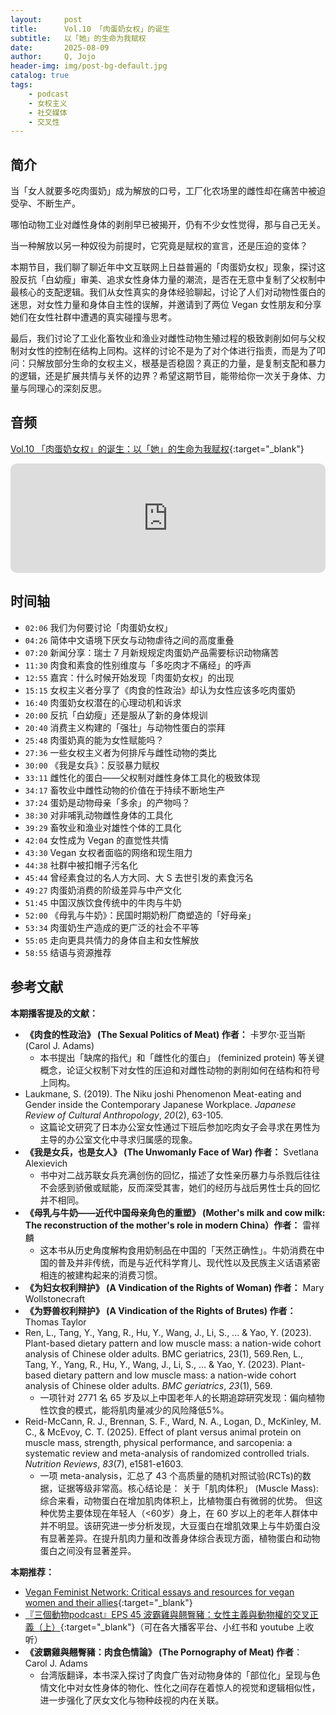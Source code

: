 ```yaml
---
layout:     post
title:      Vol.10 「肉蛋奶女权」的诞生
subtitle:   以「她」的生命为我赋权 
date:       2025-08-09
author:     Q, Jojo
header-img: img/post-bg-default.jpg
catalog: true
tags:
    - podcast
    - 女权主义
    - 社交媒体
    - 交叉性
---
```


## 简介

当「女人就要多吃肉蛋奶」成为解放的口号，工厂化农场里的雌性却在痛苦中被迫受孕、不断生产。

哪怕动物工业对雌性身体的剥削早已被揭开，仍有不少女性觉得，那与自己无关。

当一种解放以另一种奴役为前提时，它究竟是赋权的宣言，还是压迫的变体？

本期节目，我们聊了聊近年中文互联网上日益普遍的「肉蛋奶女权」现象，探讨这股反抗「白幼瘦」审美、追求女性身体力量的潮流，是否在无意中复制了父权制中最核心的支配逻辑。我们从女性真实的身体经验聊起，讨论了人们对动物性蛋白的迷思，对女性力量和身体自主性的误解，并邀请到了两位 Vegan 女性朋友和分享她们在女性社群中遭遇的真实碰撞与思考。

最后，我们讨论了工业化畜牧业和渔业对雌性动物生殖过程的极致剥削如何与父权制对女性的控制在结构上同构。这样的讨论不是为了对个体进行指责，而是为了叩问：只解放部分生命的女权主义，根基是否稳固？真正的力量，是复制支配和暴力的逻辑，还是扩展共情与关怀的边界？希望这期节目，能带给你一次关于身体、力量与同理心的深刻反思。

## 音频

[Vol.10 「肉蛋奶女权」的诞生：以「她」的生命为我赋权](https://www.xiaoyuzhoufm.com/episode/6897550b20a2906a4db4f00c){:target="_blank"}

<iframe allow="autoplay *; encrypted-media *; fullscreen *; clipboard-write" frameborder="0" height="175" style="width:100%;max-width:660px;overflow:hidden;border-radius:10px;" sandbox="allow-forms allow-popups allow-same-origin allow-scripts allow-storage-access-by-user-activation allow-top-navigation-by-user-activation" src="https://embed.podcasts.apple.com/cn/podcast/vol-10-%E8%82%89%E8%9B%8B%E5%A5%B6%E5%A5%B3%E6%9D%83-%E7%9A%84%E8%AF%9E%E7%94%9F-%E4%BB%A5-%E5%A5%B9-%E7%9A%84%E7%94%9F%E5%91%BD%E4%B8%BA%E6%88%91%E8%B5%8B%E6%9D%83/id1794418651?i=1000721299539"></iframe>

## 时间轴 

* `02:06` 我们为何要讨论「肉蛋奶女权」
* `04:26` 简体中文语境下厌女与动物虐待之间的高度重叠
* `07:20` 新闻分享：瑞士 7 月新规规定肉蛋奶产品需要标识动物痛苦
* `11:30` 肉食和素食的性别维度与「多吃肉才不痛经」的呼声
* `12:55` 嘉宾：什么时候开始发现「肉蛋奶女权」的出现
* `15:15` 女权主义者分享了《肉食的性政治》却认为女性应该多吃肉蛋奶
* `16:40` 肉蛋奶女权潜在的心理动机和诉求
* `20:00` 反抗「白幼瘦」还是服从了新的身体规训
* `20:40` 消费主义构建的「强壮」与动物性蛋白的崇拜
* `25:48` 肉蛋奶真的能为女性赋能吗？
* `27:36` 一些女权主义者为何排斥与雌性动物的类比
* `30:00` 《我是女兵》：反驳暴力赋权
* `33:11` 雌性化的蛋白——父权制对雌性身体工具化的极致体现
* `34:17` 畜牧业中雌性动物的价值在于持续不断地生产
* `37:24` 蛋奶是动物母亲「多余」的产物吗？
* `38:30` 对非哺乳动物雌性身体的工具化
* `39:29` 畜牧业和渔业对雄性个体的工具化
* `42:04` 女性成为 Vegan 的直觉性共情
* `43:30` Vegan 女权者面临的网络和现生阻力
* `44:38` 社群中被扣帽子污名化
* `45:44` 曾经素食过的名人方大同、大 S 去世引发的素食污名
* `49:27` 肉蛋奶消费的阶级差异与中产文化
* `51:45` 中国汉族饮食传统中的牛肉与牛奶
* `52:00` 《母乳与牛奶》：民国时期奶粉厂商塑造的「好母亲」
* `53:34` 肉蛋奶生产造成的更广泛的社会不平等
* `55:05` 走向更具共情力的身体自主和女性解放
* `58:55` 结语与资源推荐

## 参考文献

**本期播客提及的文献：**
* **《肉食的性政治》 (The Sexual Politics of Meat) 作者：** 卡罗尔·亚当斯 (Carol J. Adams) 
  * 本书提出「缺席的指代」和「雌性化的蛋白」 (feminized protein) 等关键概念，论证父权制下对女性的压迫和对雌性动物的剥削如何在结构和符号上同构。
* Laukmane, S. (2019). The Niku joshi Phenomenon Meat-eating and Gender inside the Contemporary Japanese Workplace. *Japanese Review of Cultural Anthropology*, *20*(2), 63-105. 
  * 这篇论文研究了日本办公室女性通过下班后参加吃肉女子会寻求在男性为主导的办公室文化中寻求归属感的现象。
* **《我是女兵，也是女人》 (The Unwomanly Face of War) 作者：** Svetlana Alexievich 
  * 书中对二战苏联女兵充满创伤的回忆，描述了女性亲历暴力与杀戮后往往不会感到骄傲或赋能，反而深受其害，她们的经历与战后男性士兵的回忆并不相同。
* **《母乳与牛奶——近代中国母亲角色的重塑》 (Mother's milk and cow milk: The reconstruction of the mother's role in modern China）作者：** 雷祥麟 
  * 这本书从历史角度解构食用奶制品在中国的「天然正确性」。牛奶消费在中国的普及并非传统，而是与近代科学育儿、现代性以及民族主义话语紧密相连的被建构起来的消费习惯。
* **《为妇女权利辩护》 (A Vindication of the Rights of Woman) 作者：** Mary Wollstonecraft
* **《为野兽权利辩护》 (A Vindication of the Rights of Brutes) 作者：** Thomas Taylor
* Ren, L., Tang, Y., Yang, R., Hu, Y., Wang, J., Li, S., ... & Yao, Y. (2023). Plant-based dietary pattern and low muscle mass: a nation-wide cohort analysis of Chinese older adults. BMC geriatrics, 23(1), 569.Ren, L., Tang, Y., Yang, R., Hu, Y., Wang, J., Li, S., ... & Yao, Y. (2023). Plant-based dietary pattern and low muscle mass: a nation-wide cohort analysis of Chinese older adults. *BMC geriatrics*, *23*(1), 569. 
  * 一项针对 2771 名 65 岁及以上中国老年人的长期追踪研究发现：偏向植物性饮食的模式，能将肌肉量减少的风险降低5%。
* Reid-McCann, R. J., Brennan, S. F., Ward, N. A., Logan, D., McKinley, M. C., & McEvoy, C. T. (2025). Effect of plant versus animal protein on muscle mass, strength, physical performance, and sarcopenia: a systematic review and meta-analysis of randomized controlled trials. *Nutrition Reviews*, *83*(7), e1581-e1603. 
  * 一项 meta-analysis，汇总了 43 个高质量的随机对照试验(RCTs)的数据，证据等级非常高。核心结论是： 关于「肌肉体积」 (Muscle Mass): 综合来看，动物蛋白在增加肌肉体积上，比植物蛋白有微弱的优势。 但这种优势主要体现在年轻人（<60岁）身上，在 60 岁以上的老年人群体中并不明显。该研究进一步分析发现，大豆蛋白在增肌效果上与牛奶蛋白没有显著差异。在提升肌肉力量和改善身体综合表现方面，植物蛋白和动物蛋白之间没有显著差异。

**本期推荐：**

* [Vegan Feminist Network: Critical essays and resources for vegan women and their allies](https://veganfeministnetwork.com/){:target="_blank"}
* [『三個動物podcast』EPS 45 波霸雞與翹臀豬：女性主義與動物權的交叉正義（上）](https://www.bilibili.com/video/BV1Svt1zPEfC/?vd_source=cf023f6a14fd5c9a5507e2e5b087a550){:target="_blank"}（可在各大播客平台、小红书和 youtube 上收听）
* **《波霸雞與翹臀豬：肉食色情論》 (The Pornography of Meat) 作者**： Carol J. Adams
  * 台湾版翻译，本书深入探讨了肉食广告对动物身体的「部位化」呈现与色情文化中对女性身体的物化、性化之间存在着惊人的视觉和逻辑相似性，进一步强化了厌女文化与物种歧视的内在关联。
